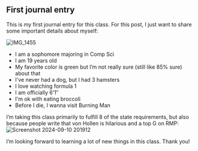 ## First journal entry

This is my first journal entry for this class. For this post, I just want to share some important details about myself:

![IMG_1455](https://github.com/user-attachments/assets/71f5061b-3fb2-4a62-a68d-6d731ef69ebc)


- I am a sophomore majoring in Comp Sci
- I am 19 years old
- My favorite color is green but I’m not really sure (still like 85% sure) about that
- I've never had a dog, but I had 3 hamsters
- I love watching formula 1
- I am officially 6’1″
- I'm ok with eating broccoli
- Before I die, I wanna visit Burning Man

I’m taking this class primarily to fulfill 8 of the state requirements, but also because people write that von Hollen is hilarious and a top G on RMP:
![Screenshot 2024-09-10 201912](https://github.com/user-attachments/assets/02415135-2e3f-4bcf-b5eb-d8ef1c00a86c)

I’m looking forward to learning a lot of new things in this class. Thank you!

